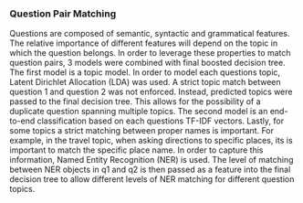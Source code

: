### Question Pair Matching
Questions are composed of semantic, syntactic and grammatical features. The relative importance of different features will depend on the topic in which the question belongs. In order to leverage these properties to match question pairs, 3 models were combined with final boosted decision tree. The first model is a topic model. In order to model each questions topic, Latent Dirichlet Allocation (LDA) was used. A strict topic match between question 1 and question 2 was not enforced. Instead, predicted topics were passed to the final decision tree. This allows for the possibility of a duplicate question spanning multiple topics. The second model is an end-to-end classification based on each questions TF-IDF vectors. Lastly, for some topics a strict matching between proper names is important. For example, in the travel topic, when asking directions to specific places, its is important to match the specific place name. In order to capture this information, Named Entity Recognition (NER) is used. The level of matching between NER objects in q1 and q2 is then passed as a feature into the final decision tree to allow different levels of NER matching for different question topics.

